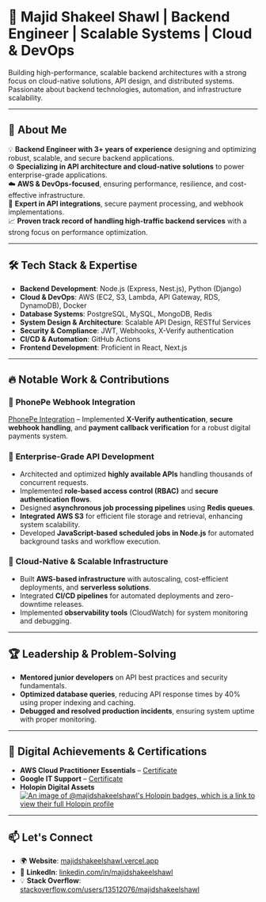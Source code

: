 # 🚀 Majid Shakeel Shawl | Backend Engineer | Scalable Systems | Cloud & DevOps  

Building high-performance, scalable backend architectures with a strong focus on cloud-native solutions, API design, and distributed systems. Passionate about backend technologies, automation, and infrastructure scalability.  

---

## 🔹 About Me  

💡 **Backend Engineer with 3+ years of experience** designing and optimizing robust, scalable, and secure backend applications.\
⚙️ **Specializing in API architecture and cloud-native solutions** to power enterprise-grade applications.\
☁️ **AWS & DevOps-focused**, ensuring performance, resilience, and cost-effective infrastructure.\
🔗 **Expert in API integrations**, secure payment processing, and webhook implementations.\
📈 **Proven track record of handling high-traffic backend services** with a strong focus on performance optimization.  

---

## 🛠️ **Tech Stack & Expertise**  

- **Backend Development**: Node.js (Express, Nest.js), Python (Django)  
- **Cloud & DevOps**: AWS (EC2, S3, Lambda, API Gateway, RDS, DynamoDB), Docker  
- **Database Systems**: PostgreSQL, MySQL, MongoDB, Redis  
- **System Design & Architecture**: Scalable API Design, RESTful Services  
- **Security & Compliance**: JWT, Webhooks, X-Verify authentication  
- **CI/CD & Automation**: GitHub Actions  
- **Frontend Development**: Proficient in React, Next.js  

---

## 🔥 **Notable Work & Contributions**  

### 📌 **PhonePe Webhook Integration**  

[PhonePe Integration](https://github.com/majidshakeelshawl/phonepe_integration) – Implemented **X-Verify authentication**, **secure webhook handling**, and **payment callback verification** for a robust digital payments system.  

### 📌 **Enterprise-Grade API Development**  

- Architected and optimized **highly available APIs** handling thousands of concurrent requests.  
- Implemented **role-based access control (RBAC)** and **secure authentication flows**.  
- Designed **asynchronous job processing pipelines** using **Redis queues**.  
- **Integrated AWS S3** for efficient file storage and retrieval, enhancing system scalability.  
- Developed **JavaScript-based scheduled jobs in Node.js** for automated background tasks and workflow execution.  

### 📌 **Cloud-Native & Scalable Infrastructure**  

- Built **AWS-based infrastructure** with autoscaling, cost-efficient deployments, and **serverless solutions**.  
- Integrated **CI/CD pipelines** for automated deployments and zero-downtime releases.  
- Implemented **observability tools** (CloudWatch) for system monitoring and debugging.  

---

## 🏆 Leadership & Problem-Solving  
- **Mentored junior developers** on API best practices and security fundamentals.  
- **Optimized database queries**, reducing API response times by 40% using proper indexing and caching.  
- **Debugged and resolved production incidents**, ensuring system uptime with proper monitoring.  

---

## 🏅 **Digital Achievements & Certifications**  

- **AWS Cloud Practitioner Essentials** – [Certificate](https://www.coursera.org/account/accomplishments/certificate/N8CF5MT8WEPY)  
- **Google IT Support** – [Certificate](https://www.coursera.org/account/accomplishments/specialization/certificate/3SQNV9GXA82K)  
- **Holopin Digital Assets** [![An image of @majidshakeelshawl's Holopin badges, which is a link to view their full Holopin profile](https://holopin.me/majidshakeelshawl)](https://holopin.io/@majidshakeelshawl)  

---

## 📫 **Let's Connect**  

- 🌍 **Website**: [majidshakeelshawl.vercel.app](https://majidshakeelshawl.vercel.app/)  
- 🔗 **LinkedIn**: [linkedin.com/in/majidshakeelshawl](https://www.linkedin.com/in/majidshakeelshawl/)  
- 💡 **Stack Overflow**: [stackoverflow.com/users/13512076/majidshakeelshawl](https://stackoverflow.com/users/13512076/majidshakeelshawl)
